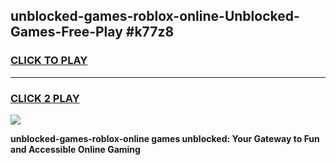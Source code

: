 
## unblocked-games-roblox-online-Unblocked-Games-Free-Play #k77z8
<h3>
<a href="https://us.freeplayer.one?title=unblocked-games-roblox-online&ref=9M">CLICK TO PLAY</a></h3>
<hr>

<h3>
<a href="https://us.freeplayer.one?title=unblocked-games-roblox-online&ref=9M">CLICK 2 PLAY</a>
  
</h3>

<a href="https://us.freeplayer.one?title=unblocked-games-roblox-online&ref=9M"><img src="https://clearcache.store/games.png"></a>


**unblocked-games-roblox-online games unblocked: Your Gateway to Fun and Accessible Online Gaming**

